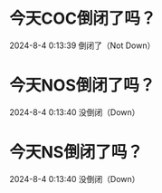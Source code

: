 # 今天COC倒闭了吗？

2024-8-4 0:13:39 倒闭了（Not Down）

# 今天NOS倒闭了吗？

2024-8-4 0:13:40 没倒闭（Down）

# 今天NS倒闭了吗？

2024-8-4 0:13:40 没倒闭（Down）

